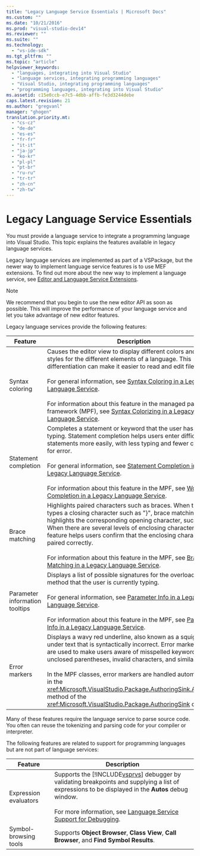 ```yaml
---
title: "Legacy Language Service Essentials | Microsoft Docs"
ms.custom: ""
ms.date: "10/21/2016"
ms.prod: "visual-studio-dev14"
ms.reviewer: ""
ms.suite: ""
ms.technology: 
  - "vs-ide-sdk"
ms.tgt_pltfrm: ""
ms.topic: "article"
helpviewer_keywords: 
  - "languages, integrating into Visual Studio"
  - "language services, integrating programming languages"
  - "Visual Studio, integrating programming languages"
  - "programming languages, integrating into Visual Studio"
ms.assetid: c15e0ccb-e7c5-4dbb-affb-fe3d3244debe
caps.latest.revision: 21
ms.author: "gregvanl"
manager: "ghogen"
translation.priority.mt: 
  - "cs-cz"
  - "de-de"
  - "es-es"
  - "fr-fr"
  - "it-it"
  - "ja-jp"
  - "ko-kr"
  - "pl-pl"
  - "pt-br"
  - "ru-ru"
  - "tr-tr"
  - "zh-cn"
  - "zh-tw"
---
```

# Legacy Language Service Essentials
You must provide a language service to integrate a programming language into Visual Studio. This topic explains the features available in legacy language services.  
  
 Legacy language services are implemented as part of a VSPackage, but the newer way to implement language service features is to use MEF extensions. To find out more about the new way to implement a language service, see [Editor and Language Service Extensions](../extensibility/editor-and-language-service-extensions.md).  
  
> [!NOTE]
>  We recommend that you begin to use the new editor API as soon as possible. This will improve the performance of your language service and let you take advantage of new editor features.  
  
 Legacy language services  provide the following features:  
  
|Feature|Description|  
|-------------|-----------------|  
|Syntax coloring|Causes the editor view to display different colors and font styles for the different elements of a language. This differentiation can make it easier to read and edit files.<br /><br /> For general information, see [Syntax Coloring in a Legacy Language Service](../extensibility-internals/syntax-coloring-in-a-legacy-language-service.md).<br /><br /> For information about this feature in the managed package framework (MPF), see [Syntax Colorizing in a Legacy Language Service](../extensibility-internals/syntax-colorizing-in-a-legacy-language-service.md).|  
|Statement completion|Completes a statement or keyword that the user has started typing. Statement completion helps users enter difficult statements more easily, with less typing and fewer chances for error.<br /><br /> For general information, see [Statement Completion in a Legacy Language Service](../extensibility-internals/statement-completion-in-a-legacy-language-service.md).<br /><br /> For information about this feature in the MPF, see [Word Completion in a Legacy Language Service](../extensibility-internals/word-completion-in-a-legacy-language-service.md).|  
|Brace matching|Highlights paired characters such as braces. When the user types a closing character such as "}", brace matching highlights the corresponding opening character, such as "{". When there are several levels of enclosing characters, this feature helps users confirm that the enclosing characters are paired correctly.<br /><br /> For information about this feature in the MPF, see [Brace Matching in a Legacy Language Service](../extensibility-internals/brace-matching-in-a-legacy-language-service.md).|  
|Parameter information tooltips|Displays a list of possible signatures for the overloaded method that the user is currently typing.<br /><br /> For general information, see [Parameter Info in a Legacy Language Service](../extensibility-internals/parameter-info-in-a-legacy-language-service1.md).<br /><br /> For information about this feature in the MPF, see [Parameter Info in a Legacy Language Service](../extensibility-internals/parameter-info-in-a-legacy-language-service2.md).|  
|Error markers|Displays a wavy red underline, also known as a squiggly, under text that is syntactically incorrect. Error markers usually are used to make users aware of misspelled keywords, unclosed parentheses, invalid characters, and similar errors.<br /><br /> In the MPF classes, error markers are handled automatically in the <xref:Microsoft.VisualStudio.Package.AuthoringSink.AddError*> method of the <xref:Microsoft.VisualStudio.Package.AuthoringSink> class.|  
  
 Many of these features require the language service to parse source code. You often can reuse the tokenizing and parsing code for your compiler or interpreter.  
  
 The following features are related to support for programming languages but are not part of language services:  
  
|Feature|Description|  
|-------------|-----------------|  
|Expression evaluators|Supports the [!INCLUDE[vsprvs](../code-quality/includes/vsprvs_md.md)] debugger by validating breakpoints and supplying a list of expressions to be displayed in the **Autos** debug window.<br /><br /> For more information, see [Language Service Support for Debugging](../extensibility-internals/language-service-support-for-debugging.md).|  
|Symbol-browsing tools|Supports **Object Browser**, **Class View**, **Call Browser**, and **Find Symbol Results**.|